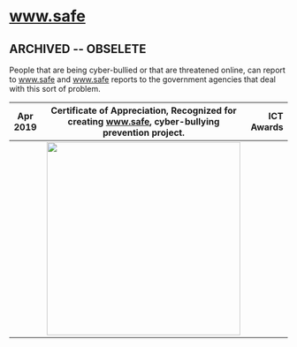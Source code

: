 # www.safe

## ARCHIVED -- OBSELETE

People that are being cyber-bullied or that are threatened online, can report to www.safe and www.safe reports to the government agencies that deal with this sort of problem.

| Apr 2019        | Certificate of Appreciation, Recognized for creating www.safe, cyber-bullying prevention project.           | ICT Awards  |
| ------------- |:-------------:| -----:|
| | <img src="https://scontent.fprn12-1.fna.fbcdn.net/v/t1.6435-9/59051863_10218476617016017_716796618266902528_n.jpg?_nc_cat=111&ccb=1-7&_nc_sid=8bfeb9&_nc_ohc=0JkNxLcbwTIAX8USxLO&_nc_ht=scontent.fprn12-1.fna&oh=00_AfA9HoQTSQeHVYZ3jaRlhFYmeZZvatGEZnvds-wuFieAAg&oe=63C43A0C" width="350"> | |
